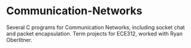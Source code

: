 # Communication-Networks
Several C programs for Communication Networks, including socket chat and packet encapsulation.
Term projects for ECE312, worked with Ryan Oberlitner.
